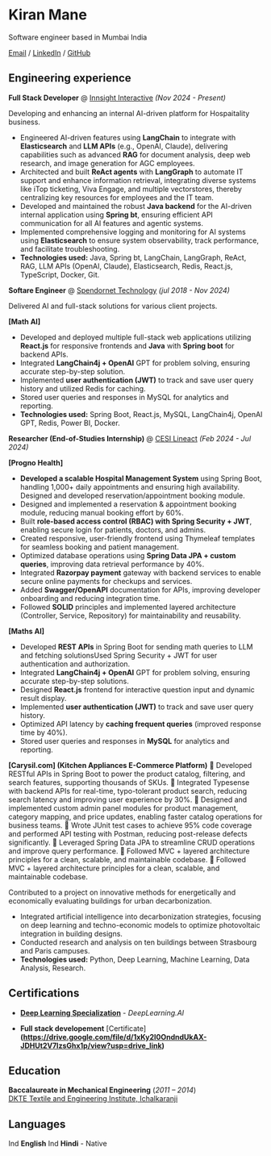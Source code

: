 
# Kiran Mane

Software engineer based in Mumbai India

[Email](mailto:manekiran20@gmail.com)  / [LinkedIn](https://www.linkedin.com/in/kiran-mane-5a1534149/) / [GitHub](https://github.com/kiranmane1992) 

## Engineering experience

**Full Stack Developer** @ [Innsight Interactive](http://www.innsight.com) _(Nov 2024 - Present)_

Developing and enhancing an internal AI-driven platform for Hospaitality business.

- Engineered AI-driven features using **LangChain** to integrate with **Elasticsearch** and **LLM APIs** (e.g., OpenAI, Claude), delivering capabilities such as advanced **RAG** for document analysis, deep web research, and image generation for AGC employees.
- Architected and built **ReAct agents** with **LangGraph** to automate IT support and enhance information retrieval, integrating diverse systems like iTop ticketing, Viva Engage, and multiple vectorstores, thereby centralizing key resources for employees and the IT team.
- Developed and maintained the robust **Java backend** for the AI-driven internal application using **Spring bt**, ensuring efficient API communication for all AI features and agentic systems.
- Implemented comprehensive logging and monitoring for AI systems using **Elasticsearch** to ensure system observability, track performance, and facilitate troubleshooting.
- **Technologies used:** Java, Spring bt, LangChain, LangGraph, ReAct, RAG, LLM APIs (OpenAI, Claude), Elasticsearch, Redis, React.js, TypeScript, Docker, Git.

**Softare Engineer** @ [Spendornet Technology](https://splendornet.com/) _(jul 2018 - Nov 2024)_

Delivered AI and full-stack solutions for various client projects.

**[Math AI]**
- Developed and deployed multiple full-stack web applications utilizing **React.js** for responsive frontends and **Java** with **Spring boot** for backend APIs.
- Integrated **LangChain4j + OpenAI** GPT for problem solving, ensuring accurate step-by-step solution.
- Implemented **user authentication (JWT)** to track and save user query history and utilized Redis for caching.
- Stored user queries and responses in MySQL for analytics and reporting.
- **Technologies used:** Spring Boot, React.js, MySQL, LangChain4j, OpenAI GPT, Redis, Power BI, Docker.

**Researcher (End-of-Studies Internship)** @ [CESI Lineact](https://www.cesi.fr/recherche-innovation/lineact/) _(Feb 2024 - Jul 2024)_

**[Progno Health]**
-	**Developed a scalable Hospital Management System** using Spring Boot, handling 1,000+ daily appointments and ensuring high availability. Designed and developed reservation/appointment booking module.
-	Designed and implemented a reservation & appointment booking module, reducing manual booking effort by 60%.
-	Built **role-based access control (RBAC) with Spring Security + JWT**, enabling secure login for patients, doctors, and admins.
-	Created responsive, user-friendly frontend using Thymeleaf templates for seamless booking and patient management.
-	Optimized database operations using **Spring Data JPA + custom queries**, improving data retrieval performance by 40%.
-	Integrated **Razorpay payment** gateway with backend services to enable secure online payments for checkups and services.
-	Added **Swagger/OpenAPI** documentation for APIs, improving developer onboarding and reducing integration time.
-	Followed **SOLID** principles and implemented layered architecture (Controller, Service, Repository) for maintainability and reusability.


**[Maths AI]**
-	Developed **REST APIs** in Spring Boot for sending math queries to LLM and fetching solutionsUsed Spring Security + JWT for user authentication and authorization.
-	Integrated **LangChain4j + OpenAI** GPT for problem solving, ensuring accurate step-by-step solutions.
-	Designed **React.js** frontend for interactive question input and dynamic result display.
-	Implemented **user authentication (JWT)** to track and save user query history.
-	Optimized API latency by **caching frequent queries** (improved response time by 40%).
-	Stored user queries and responses in **MySQL** for analytics and reporting.

**[Carysil.com] (Kitchen Appliances E-Commerce Platform)**
	Developed RESTful APIs in Spring Boot to power the product catalog, filtering, and search features, supporting thousands of SKUs.
	Integrated Typesense with backend APIs for real-time, typo-tolerant product search, reducing search latency and improving user experience by 30%.
	Designed and implemented custom admin panel modules for product management, category mapping, and price updates, enabling faster catalog operations for business teams.
	Wrote JUnit test cases to achieve 95% code coverage and performed API testing with Postman, reducing post-release defects significantly.
	Leveraged Spring Data JPA to streamline CRUD operations and improve query performance.
	Followed MVC + layered architecture principles for a clean, scalable, and maintainable codebase.
	Followed MVC + layered architecture principles for a clean, scalable, and maintainable codebase.


Contributed to a project on innovative methods for energetically and economically evaluating buildings for urban decarbonization.

- Integrated artificial intelligence into decarbonization strategies, focusing on deep learning and techno-economic models to optimize photovoltaic integration in building designs.
- Conducted research and analysis on ten buildings between Strasbourg and Paris campuses.
- **Technologies used:** Python, Deep Learning, Machine Learning, Data Analysis, Research.


## Certifications

- **[Deep Learning Specialization](https://www.credly.com/badges/d50e8839-e5cd-40b4-b299-2470c2096db0/print)** - _DeepLearning.AI_

- **Full stack developement**
  [Certificate]**(https://drive.google.com/file/d/1xKy2I0OndndUkAX-JDHUt2V7lzsGhx1p/view?usp=drive_link)**

## Education

**Baccalaureate in Mechanical Engineering** (_2011 – 2014_)  
[DKTE Textile and Engineering Institute, Ichalkaranji](https://www.dkte.ac.in/index.php)

## Languages

Ind **English** 
Ind **Hindi** - Native  
